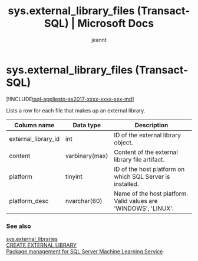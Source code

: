 ﻿---
title: "sys.external_library_files (Transact-SQL) | Microsoft Docs"
ms.custom: ""
ms.date: "10/05/2017"
ms.prod: "sql-non-specified"
ms.prod_service: "database-engine"
ms.service: ""
ms.component: "system-catalog-views"
ms.reviewer: ""
ms.suite: "sql"
ms.technology: 
  
ms.tgt_pltfrm: ""
ms.topic: "language-reference"
f1_keywords: 
  - "external_library_files"
  - "external_library_files_TSQL"
  - "sys.external_library_files"
  - "sys.external_library_files_TSQL"
dev_langs: 
  - "TSQL"
helpviewer_keywords: 
  - "sys.external_library_files catalog view"
author: "jeannt"
ms.author: "jeannt"
manager: "craigg"
monikerRange: ">= sql-server-2017 || = sqlallproducts-allversions"
---
# sys.external_library_files (Transact-SQL)  
[!INCLUDE[tsql-appliesto-ss2017-xxxx-xxxx-xxx-md](../../includes/tsql-appliesto-ss2017-xxxx-xxxx-xxx-md.md)]

Lists a row for each file that makes up an external library.

|Column name |Data type |Description|
|------|------|-----|
|external_library_id | int |ID of the external library object. |
|content |varbinary(max) |Content of the external library file artifact. |
|platform |tinyint |ID of the host platform on which SQL Server is installed. |
|platform_desc | nvarchar(60) |Name of the host platform. Valid values are 'WINDOWS', 'LINUX'. |

### See also  

[sys.external_libraries](sys-external-libraries-transact-sql.md)  
[CREATE EXTERNAL LIBRARY](../../t-sql/statements/create-external-library-transact-sql.md)  
[Package management for SQL Server Machine Learning Service](../../advanced-analytics/r/installing-and-managing-r-packages.md)  
